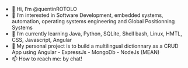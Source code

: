 - 👋 Hi, I’m @quentinROTOLO
- 👀 I’m interested in Software Development, embedded systems, automation, operating systems engineering and Global Positionning Systems
- 🌱 I’m currently learning Java, Python, SQLite, Shell bash, Linux, HMTL, CSS, Javascript, Angular 
- 💞️ My personal project is to build a multilingual dictionnary as a CRUD App using Angular - ExpressJs - MongoDb - NodeJs (MEAN)
- 📫 How to reach me: by chat! 

<!---
quentinROTOLO/quentinROTOLO is a ✨ special ✨ repository because its `README.md` (this file) appears on your GitHub profile.
You can click the Preview link to take a look at your changes.
--->
